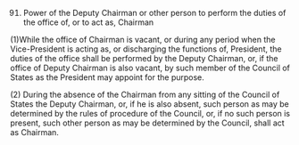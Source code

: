 91. Power of the Deputy Chairman or other person to perform the duties of the office of, or to act as, Chairman

(1)While the office of Chairman is vacant, or during any period when the Vice-President is acting as, or discharging the functions of, President, the duties of the office shall be performed by the Deputy Chairman, or, if the office of Deputy Chairman is also vacant, by such member of the Council of States as the President may appoint for the purpose.

(2) During the absence of the Chairman from any sitting of the Council of States the Deputy Chairman, or, if he is also absent, such person as may be determined by the rules of procedure of the Council, or, if no such person is present, such other person as may be determined by the Council, shall act as Chairman.

